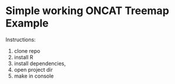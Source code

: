 # Simple working ONCAT Treemap Example

Instructions: 

1. clone repo
2. install R 
3. install dependencies, 
4. open project dir
5. make in console